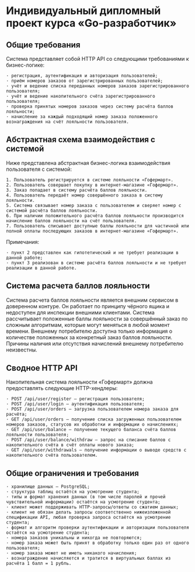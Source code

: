 # Индивидуальный дипломный проект курса «Go-разработчик»

## Общие требования
Система представляет собой HTTP API со следующими требованиями к бизнес-логике:

    · регистрация, аутентификация и авторизация пользователей;
    · приём номеров заказов от зарегистрированных пользователей;
    · учёт и ведение списка переданных номеров заказов зарегистрированного пользователя;
    · учёт и ведение накопительного счёта зарегистрированного пользователя;
    · проверка принятых номеров заказов через систему расчёта баллов лояльности;
    · начисление за каждый подходящий номер заказа положенного вознаграждения на счёт лояльности пользователя.

## Абстрактная схема взаимодействия с системой
Ниже представлена абстрактная бизнес-логика взаимодействия пользователя с системой:

    1. Пользователь регистрируется в системе лояльности «Гофермарт».
    2. Пользователь совершает покупку в интернет-магазине «Гофермарт».
    3. Заказ попадает в систему расчёта баллов лояльности.
    4. Пользователь передаёт номер совершённого заказа в систему лояльности.
    5. Система связывает номер заказа с пользователем и сверяет номер с системой расчёта баллов лояльности.
    6. При наличии положительного расчёта баллов лояльности производится начисление баллов лояльности на счёт пользователя.
    7. Пользователь списывает доступные баллы лояльности для частичной или полной оплаты последующих заказов в интернет-магазине «Гофермарт».

Примечания:

    · пункт 2 представлен как гипотетический и не требует реализации в данной работе;
    · пункт 3 реализован в системе расчёта баллов лояльности и не требует реализации в данной работе.

## Система расчета баллов лояльности
Система расчета баллов лояльности является внешним сервисом в доверенном контуре. Он работает по принципу чёрного ящика и недоступен для инспекции внешними клиентами. Система рассчитывает положенные баллы лояльности за совершённый заказ по сложным алгоритмам, которые могут меняться в любой момент времени.
Внешнему потребителю доступна только информация о количестве положенных за конкретный заказ баллов лояльности. Причины наличия или отсутствия начислений внешнему потребителю неизвестны.

## Сводное HTTP API
Накопительная система лояльности «Гофермарт» должна предоставлять следующие HTTP-хендлеры:

    · POST /api/user/register — регистрация пользователя;
    · POST /api/user/login — аутентификация пользователя;
    · POST /api/user/orders — загрузка пользователем номера заказа для расчёта;
    · GET /api/user/orders — получение списка загруженных пользователем номеров заказов, статусов их обработки и информации о начислениях;
    · GET /api/user/balance — получение текущего баланса счёта баллов лояльности пользователя;
    · POST /api/user/balance/withdraw — запрос на списание баллов с накопительного счёта в счёт оплаты нового заказа;
    · GET /api/user/withdrawals — получение информации о выводе средств с накопительного счёта пользователем.

## Общие ограничения и требования

    · хранилище данных — PostgreSQL;
    · структура таблиц остаётся на усмотрение студента;
    · типы и формат хранения данных (в том числе паролей и прочей чувствительной информации) остаётся на усмотрение студента;
    · клиент может поддерживать HTTP-запросы/ответы со сжатием данных;
    · клиент не обязан делать запросы соответственно нижеизложенной спецификации API, любая проверка запроса остаётся на усмотрение студента;
    · формат и алгоритм проверки аутентификации и авторизации пользователя остаётся на усмотрение студента;
    · номера заказов уникальны и никогда не повторяются;
    · номер заказа может быть принят в обработку только один раз от одного пользователя;
    · номер заказа может не иметь никакого начисления;
    · вознаграждение начисляется и тратится в виртуальных баллах из расчёта 1 балл = 1 рубль.
